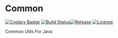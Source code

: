 # Common

[![Codacy Badge](https://api.codacy.com/project/badge/Grade/8d29ca224ed84da0be10255efba4478a)](https://app.codacy.com/app/esfak47/esfak47-common?utm_source=github.com&utm_medium=referral&utm_content=esfak47/esfak47-common&utm_campaign=Badge_Grade_Dashboard)
[![Build Status](https://travis-ci.org/esfak47/esfak47-common.svg?branch=master)](https://travis-ci.org/esfak47/esfak47-common)[![Release](https://jitpack.io/v/esfak47/esfak47-common.svg)](https://jitpack.io/#esfak47/esfak47-common)
[![License](https://img.shields.io/badge/license-Apache%202-4EB1BA.svg)](https://www.apache.org/licenses/LICENSE-2.0.html)

Common Utils For Java
